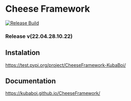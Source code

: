 # Cheese Framework

[![Release Build](https://github.com/KubaBoi/CheeseFramework/actions/workflows/realeaseDate.yml/badge.svg?branch=main)](https://github.com/KubaBoi/CheeseFramework/actions/workflows/realeaseDate.yml)

### Release v(22.04.28.10.22)

## Instalation

https://test.pypi.org/project/CheeseFramework-KubaBoi/

## Documentation

https://kubaboi.github.io/CheeseFramework/